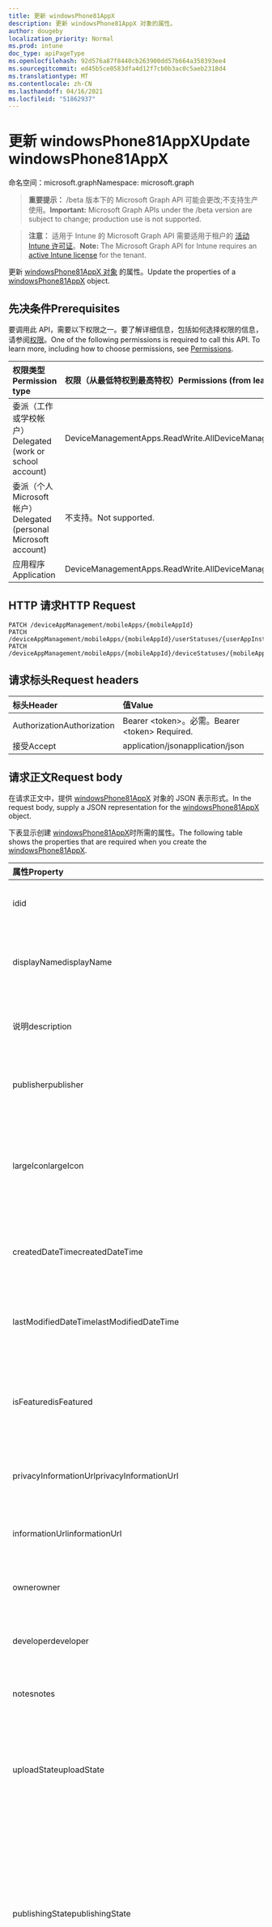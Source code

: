 ```yaml
---
title: 更新 windowsPhone81AppX
description: 更新 windowsPhone81AppX 对象的属性。
author: dougeby
localization_priority: Normal
ms.prod: intune
doc_type: apiPageType
ms.openlocfilehash: 92d576a87f8440cb263900dd57b664a358393ee4
ms.sourcegitcommit: ed45b5ce0583dfa4d12f7cb0b3ac0c5aeb2318d4
ms.translationtype: MT
ms.contentlocale: zh-CN
ms.lasthandoff: 04/16/2021
ms.locfileid: "51862937"
---
```

# <a name="update-windowsphone81appx"></a><span data-ttu-id="8e026-103">更新 windowsPhone81AppX</span><span class="sxs-lookup"><span data-stu-id="8e026-103">Update windowsPhone81AppX</span></span>

<span data-ttu-id="8e026-104">命名空间：microsoft.graph</span><span class="sxs-lookup"><span data-stu-id="8e026-104">Namespace: microsoft.graph</span></span>

> <span data-ttu-id="8e026-105">**重要提示：** /beta 版本下的 Microsoft Graph API 可能会更改;不支持生产使用。</span><span class="sxs-lookup"><span data-stu-id="8e026-105">**Important:** Microsoft Graph APIs under the /beta version are subject to change; production use is not supported.</span></span>

> <span data-ttu-id="8e026-106">**注意：** 适用于 Intune 的 Microsoft Graph API 需要适用于租户的 [活动 Intune 许可证](https://go.microsoft.com/fwlink/?linkid=839381)。</span><span class="sxs-lookup"><span data-stu-id="8e026-106">**Note:** The Microsoft Graph API for Intune requires an [active Intune license](https://go.microsoft.com/fwlink/?linkid=839381) for the tenant.</span></span>

<span data-ttu-id="8e026-107">更新 [windowsPhone81AppX 对象](../resources/intune-apps-windowsphone81appx.md) 的属性。</span><span class="sxs-lookup"><span data-stu-id="8e026-107">Update the properties of a [windowsPhone81AppX](../resources/intune-apps-windowsphone81appx.md) object.</span></span>

## <a name="prerequisites"></a><span data-ttu-id="8e026-108">先决条件</span><span class="sxs-lookup"><span data-stu-id="8e026-108">Prerequisites</span></span>
<span data-ttu-id="8e026-p101">要调用此 API，需要以下权限之一。要了解详细信息，包括如何选择权限的信息，请参阅[权限](/graph/permissions-reference)。</span><span class="sxs-lookup"><span data-stu-id="8e026-p101">One of the following permissions is required to call this API. To learn more, including how to choose permissions, see [Permissions](/graph/permissions-reference).</span></span>

|<span data-ttu-id="8e026-111">权限类型</span><span class="sxs-lookup"><span data-stu-id="8e026-111">Permission type</span></span>|<span data-ttu-id="8e026-112">权限（从最低特权到最高特权）</span><span class="sxs-lookup"><span data-stu-id="8e026-112">Permissions (from least to most privileged)</span></span>|
|:---|:---|
|<span data-ttu-id="8e026-113">委派（工作或学校帐户）</span><span class="sxs-lookup"><span data-stu-id="8e026-113">Delegated (work or school account)</span></span>|<span data-ttu-id="8e026-114">DeviceManagementApps.ReadWrite.All</span><span class="sxs-lookup"><span data-stu-id="8e026-114">DeviceManagementApps.ReadWrite.All</span></span>|
|<span data-ttu-id="8e026-115">委派（个人 Microsoft 帐户）</span><span class="sxs-lookup"><span data-stu-id="8e026-115">Delegated (personal Microsoft account)</span></span>|<span data-ttu-id="8e026-116">不支持。</span><span class="sxs-lookup"><span data-stu-id="8e026-116">Not supported.</span></span>|
|<span data-ttu-id="8e026-117">应用程序</span><span class="sxs-lookup"><span data-stu-id="8e026-117">Application</span></span>|<span data-ttu-id="8e026-118">DeviceManagementApps.ReadWrite.All</span><span class="sxs-lookup"><span data-stu-id="8e026-118">DeviceManagementApps.ReadWrite.All</span></span>|

## <a name="http-request"></a><span data-ttu-id="8e026-119">HTTP 请求</span><span class="sxs-lookup"><span data-stu-id="8e026-119">HTTP Request</span></span>
<!-- {
  "blockType": "ignored"
}
-->
``` http
PATCH /deviceAppManagement/mobileApps/{mobileAppId}
PATCH /deviceAppManagement/mobileApps/{mobileAppId}/userStatuses/{userAppInstallStatusId}/app
PATCH /deviceAppManagement/mobileApps/{mobileAppId}/deviceStatuses/{mobileAppInstallStatusId}/app
```

## <a name="request-headers"></a><span data-ttu-id="8e026-120">请求标头</span><span class="sxs-lookup"><span data-stu-id="8e026-120">Request headers</span></span>
|<span data-ttu-id="8e026-121">标头</span><span class="sxs-lookup"><span data-stu-id="8e026-121">Header</span></span>|<span data-ttu-id="8e026-122">值</span><span class="sxs-lookup"><span data-stu-id="8e026-122">Value</span></span>|
|:---|:---|
|<span data-ttu-id="8e026-123">Authorization</span><span class="sxs-lookup"><span data-stu-id="8e026-123">Authorization</span></span>|<span data-ttu-id="8e026-124">Bearer &lt;token&gt;。必需。</span><span class="sxs-lookup"><span data-stu-id="8e026-124">Bearer &lt;token&gt; Required.</span></span>|
|<span data-ttu-id="8e026-125">接受</span><span class="sxs-lookup"><span data-stu-id="8e026-125">Accept</span></span>|<span data-ttu-id="8e026-126">application/json</span><span class="sxs-lookup"><span data-stu-id="8e026-126">application/json</span></span>|

## <a name="request-body"></a><span data-ttu-id="8e026-127">请求正文</span><span class="sxs-lookup"><span data-stu-id="8e026-127">Request body</span></span>
<span data-ttu-id="8e026-128">在请求正文中，提供 [windowsPhone81AppX](../resources/intune-apps-windowsphone81appx.md) 对象的 JSON 表示形式。</span><span class="sxs-lookup"><span data-stu-id="8e026-128">In the request body, supply a JSON representation for the [windowsPhone81AppX](../resources/intune-apps-windowsphone81appx.md) object.</span></span>

<span data-ttu-id="8e026-129">下表显示创建 [windowsPhone81AppX](../resources/intune-apps-windowsphone81appx.md)时所需的属性。</span><span class="sxs-lookup"><span data-stu-id="8e026-129">The following table shows the properties that are required when you create the [windowsPhone81AppX](../resources/intune-apps-windowsphone81appx.md).</span></span>

|<span data-ttu-id="8e026-130">属性</span><span class="sxs-lookup"><span data-stu-id="8e026-130">Property</span></span>|<span data-ttu-id="8e026-131">类型</span><span class="sxs-lookup"><span data-stu-id="8e026-131">Type</span></span>|<span data-ttu-id="8e026-132">说明</span><span class="sxs-lookup"><span data-stu-id="8e026-132">Description</span></span>|
|:---|:---|:---|
|<span data-ttu-id="8e026-133">id</span><span class="sxs-lookup"><span data-stu-id="8e026-133">id</span></span>|<span data-ttu-id="8e026-134">String</span><span class="sxs-lookup"><span data-stu-id="8e026-134">String</span></span>|<span data-ttu-id="8e026-135">实体的键。</span><span class="sxs-lookup"><span data-stu-id="8e026-135">Key of the entity.</span></span> <span data-ttu-id="8e026-136">继承自 [mobileApp](../resources/intune-shared-mobileapp.md)</span><span class="sxs-lookup"><span data-stu-id="8e026-136">Inherited from [mobileApp](../resources/intune-shared-mobileapp.md)</span></span>|
|<span data-ttu-id="8e026-137">displayName</span><span class="sxs-lookup"><span data-stu-id="8e026-137">displayName</span></span>|<span data-ttu-id="8e026-138">String</span><span class="sxs-lookup"><span data-stu-id="8e026-138">String</span></span>|<span data-ttu-id="8e026-139">管理员提供或导入的应用标题。</span><span class="sxs-lookup"><span data-stu-id="8e026-139">The admin provided or imported title of the app.</span></span> <span data-ttu-id="8e026-140">继承自 [mobileApp](../resources/intune-shared-mobileapp.md)</span><span class="sxs-lookup"><span data-stu-id="8e026-140">Inherited from [mobileApp](../resources/intune-shared-mobileapp.md)</span></span>|
|<span data-ttu-id="8e026-141">说明</span><span class="sxs-lookup"><span data-stu-id="8e026-141">description</span></span>|<span data-ttu-id="8e026-142">String</span><span class="sxs-lookup"><span data-stu-id="8e026-142">String</span></span>|<span data-ttu-id="8e026-143">应用的说明。</span><span class="sxs-lookup"><span data-stu-id="8e026-143">The description of the app.</span></span> <span data-ttu-id="8e026-144">继承自 [mobileApp](../resources/intune-shared-mobileapp.md)</span><span class="sxs-lookup"><span data-stu-id="8e026-144">Inherited from [mobileApp](../resources/intune-shared-mobileapp.md)</span></span>|
|<span data-ttu-id="8e026-145">publisher</span><span class="sxs-lookup"><span data-stu-id="8e026-145">publisher</span></span>|<span data-ttu-id="8e026-146">String</span><span class="sxs-lookup"><span data-stu-id="8e026-146">String</span></span>|<span data-ttu-id="8e026-147">应用的发布者。</span><span class="sxs-lookup"><span data-stu-id="8e026-147">The publisher of the app.</span></span> <span data-ttu-id="8e026-148">继承自 [mobileApp](../resources/intune-shared-mobileapp.md)</span><span class="sxs-lookup"><span data-stu-id="8e026-148">Inherited from [mobileApp](../resources/intune-shared-mobileapp.md)</span></span>|
|<span data-ttu-id="8e026-149">largeIcon</span><span class="sxs-lookup"><span data-stu-id="8e026-149">largeIcon</span></span>|[<span data-ttu-id="8e026-150">mimeContent</span><span class="sxs-lookup"><span data-stu-id="8e026-150">mimeContent</span></span>](../resources/intune-shared-mimecontent.md)|<span data-ttu-id="8e026-151">要显示在应用详细信息中并用于图标上传的大图标。</span><span class="sxs-lookup"><span data-stu-id="8e026-151">The large icon, to be displayed in the app details and used for upload of the icon.</span></span> <span data-ttu-id="8e026-152">继承自 [mobileApp](../resources/intune-shared-mobileapp.md)</span><span class="sxs-lookup"><span data-stu-id="8e026-152">Inherited from [mobileApp](../resources/intune-shared-mobileapp.md)</span></span>|
|<span data-ttu-id="8e026-153">createdDateTime</span><span class="sxs-lookup"><span data-stu-id="8e026-153">createdDateTime</span></span>|<span data-ttu-id="8e026-154">DateTimeOffset</span><span class="sxs-lookup"><span data-stu-id="8e026-154">DateTimeOffset</span></span>|<span data-ttu-id="8e026-155">创建应用的日期和时间。</span><span class="sxs-lookup"><span data-stu-id="8e026-155">The date and time the app was created.</span></span> <span data-ttu-id="8e026-156">继承自 [mobileApp](../resources/intune-shared-mobileapp.md)</span><span class="sxs-lookup"><span data-stu-id="8e026-156">Inherited from [mobileApp](../resources/intune-shared-mobileapp.md)</span></span>|
|<span data-ttu-id="8e026-157">lastModifiedDateTime</span><span class="sxs-lookup"><span data-stu-id="8e026-157">lastModifiedDateTime</span></span>|<span data-ttu-id="8e026-158">DateTimeOffset</span><span class="sxs-lookup"><span data-stu-id="8e026-158">DateTimeOffset</span></span>|<span data-ttu-id="8e026-159">上次修改应用的日期和时间。</span><span class="sxs-lookup"><span data-stu-id="8e026-159">The date and time the app was last modified.</span></span> <span data-ttu-id="8e026-160">继承自 [mobileApp](../resources/intune-shared-mobileapp.md)</span><span class="sxs-lookup"><span data-stu-id="8e026-160">Inherited from [mobileApp](../resources/intune-shared-mobileapp.md)</span></span>|
|<span data-ttu-id="8e026-161">isFeatured</span><span class="sxs-lookup"><span data-stu-id="8e026-161">isFeatured</span></span>|<span data-ttu-id="8e026-162">Boolean</span><span class="sxs-lookup"><span data-stu-id="8e026-162">Boolean</span></span>|<span data-ttu-id="8e026-163">指示应用是否被管理员标记为特色的值。继承自 [mobileApp](../resources/intune-shared-mobileapp.md)</span><span class="sxs-lookup"><span data-stu-id="8e026-163">The value indicating whether the app is marked as featured by the admin. Inherited from [mobileApp](../resources/intune-shared-mobileapp.md)</span></span>|
|<span data-ttu-id="8e026-164">privacyInformationUrl</span><span class="sxs-lookup"><span data-stu-id="8e026-164">privacyInformationUrl</span></span>|<span data-ttu-id="8e026-165">String</span><span class="sxs-lookup"><span data-stu-id="8e026-165">String</span></span>|<span data-ttu-id="8e026-166">隐私声明 URL。</span><span class="sxs-lookup"><span data-stu-id="8e026-166">The privacy statement Url.</span></span> <span data-ttu-id="8e026-167">继承自 [mobileApp](../resources/intune-shared-mobileapp.md)</span><span class="sxs-lookup"><span data-stu-id="8e026-167">Inherited from [mobileApp](../resources/intune-shared-mobileapp.md)</span></span>|
|<span data-ttu-id="8e026-168">informationUrl</span><span class="sxs-lookup"><span data-stu-id="8e026-168">informationUrl</span></span>|<span data-ttu-id="8e026-169">String</span><span class="sxs-lookup"><span data-stu-id="8e026-169">String</span></span>|<span data-ttu-id="8e026-170">详细信息 URL。</span><span class="sxs-lookup"><span data-stu-id="8e026-170">The more information Url.</span></span> <span data-ttu-id="8e026-171">继承自 [mobileApp](../resources/intune-shared-mobileapp.md)</span><span class="sxs-lookup"><span data-stu-id="8e026-171">Inherited from [mobileApp](../resources/intune-shared-mobileapp.md)</span></span>|
|<span data-ttu-id="8e026-172">owner</span><span class="sxs-lookup"><span data-stu-id="8e026-172">owner</span></span>|<span data-ttu-id="8e026-173">String</span><span class="sxs-lookup"><span data-stu-id="8e026-173">String</span></span>|<span data-ttu-id="8e026-174">应用的所有者。</span><span class="sxs-lookup"><span data-stu-id="8e026-174">The owner of the app.</span></span> <span data-ttu-id="8e026-175">继承自 [mobileApp](../resources/intune-shared-mobileapp.md)</span><span class="sxs-lookup"><span data-stu-id="8e026-175">Inherited from [mobileApp](../resources/intune-shared-mobileapp.md)</span></span>|
|<span data-ttu-id="8e026-176">developer</span><span class="sxs-lookup"><span data-stu-id="8e026-176">developer</span></span>|<span data-ttu-id="8e026-177">String</span><span class="sxs-lookup"><span data-stu-id="8e026-177">String</span></span>|<span data-ttu-id="8e026-178">应用的开发者。</span><span class="sxs-lookup"><span data-stu-id="8e026-178">The developer of the app.</span></span> <span data-ttu-id="8e026-179">继承自 [mobileApp](../resources/intune-shared-mobileapp.md)</span><span class="sxs-lookup"><span data-stu-id="8e026-179">Inherited from [mobileApp](../resources/intune-shared-mobileapp.md)</span></span>|
|<span data-ttu-id="8e026-180">notes</span><span class="sxs-lookup"><span data-stu-id="8e026-180">notes</span></span>|<span data-ttu-id="8e026-181">String</span><span class="sxs-lookup"><span data-stu-id="8e026-181">String</span></span>|<span data-ttu-id="8e026-182">应用的备注。</span><span class="sxs-lookup"><span data-stu-id="8e026-182">Notes for the app.</span></span> <span data-ttu-id="8e026-183">继承自 [mobileApp](../resources/intune-shared-mobileapp.md)</span><span class="sxs-lookup"><span data-stu-id="8e026-183">Inherited from [mobileApp](../resources/intune-shared-mobileapp.md)</span></span>|
|<span data-ttu-id="8e026-184">uploadState</span><span class="sxs-lookup"><span data-stu-id="8e026-184">uploadState</span></span>|<span data-ttu-id="8e026-185">Int32</span><span class="sxs-lookup"><span data-stu-id="8e026-185">Int32</span></span>|<span data-ttu-id="8e026-186">上载状态。</span><span class="sxs-lookup"><span data-stu-id="8e026-186">The upload state.</span></span> <span data-ttu-id="8e026-187">可能的值是：0 - `Not Ready` 、1 - `Ready` 、2 - `Processing` 。</span><span class="sxs-lookup"><span data-stu-id="8e026-187">Possible values are: 0 - `Not Ready`, 1 - `Ready`, 2 - `Processing`.</span></span> <span data-ttu-id="8e026-188">继承自 [mobileApp](../resources/intune-shared-mobileapp.md)</span><span class="sxs-lookup"><span data-stu-id="8e026-188">Inherited from [mobileApp](../resources/intune-shared-mobileapp.md)</span></span>|
|<span data-ttu-id="8e026-189">publishingState</span><span class="sxs-lookup"><span data-stu-id="8e026-189">publishingState</span></span>|[<span data-ttu-id="8e026-190">mobileAppPublishingState</span><span class="sxs-lookup"><span data-stu-id="8e026-190">mobileAppPublishingState</span></span>](../resources/intune-apps-mobileapppublishingstate.md)|<span data-ttu-id="8e026-191">应用的发布状态。</span><span class="sxs-lookup"><span data-stu-id="8e026-191">The publishing state for the app.</span></span> <span data-ttu-id="8e026-192">除非应用已发布，否则无法分配应用。</span><span class="sxs-lookup"><span data-stu-id="8e026-192">The app cannot be assigned unless the app is published.</span></span> <span data-ttu-id="8e026-193">继承自 [mobileApp](../resources/intune-shared-mobileapp.md)。</span><span class="sxs-lookup"><span data-stu-id="8e026-193">Inherited from [mobileApp](../resources/intune-shared-mobileapp.md).</span></span> <span data-ttu-id="8e026-194">可取值为：`notPublished`、`processing`、`published`。</span><span class="sxs-lookup"><span data-stu-id="8e026-194">Possible values are: `notPublished`, `processing`, `published`.</span></span>|
|<span data-ttu-id="8e026-195">isAssigned</span><span class="sxs-lookup"><span data-stu-id="8e026-195">isAssigned</span></span>|<span data-ttu-id="8e026-196">Boolean</span><span class="sxs-lookup"><span data-stu-id="8e026-196">Boolean</span></span>|<span data-ttu-id="8e026-197">指示是否将应用分配给至少一个组的值。</span><span class="sxs-lookup"><span data-stu-id="8e026-197">The value indicating whether the app is assigned to at least one group.</span></span> <span data-ttu-id="8e026-198">继承自 [mobileApp](../resources/intune-shared-mobileapp.md)</span><span class="sxs-lookup"><span data-stu-id="8e026-198">Inherited from [mobileApp](../resources/intune-shared-mobileapp.md)</span></span>|
|<span data-ttu-id="8e026-199">roleScopeTagIds</span><span class="sxs-lookup"><span data-stu-id="8e026-199">roleScopeTagIds</span></span>|<span data-ttu-id="8e026-200">String 集合</span><span class="sxs-lookup"><span data-stu-id="8e026-200">String collection</span></span>|<span data-ttu-id="8e026-201">此移动应用的范围标记 ID 列表。</span><span class="sxs-lookup"><span data-stu-id="8e026-201">List of scope tag ids for this mobile app.</span></span> <span data-ttu-id="8e026-202">继承自 [mobileApp](../resources/intune-shared-mobileapp.md)</span><span class="sxs-lookup"><span data-stu-id="8e026-202">Inherited from [mobileApp](../resources/intune-shared-mobileapp.md)</span></span>|
|<span data-ttu-id="8e026-203">dependentAppCount</span><span class="sxs-lookup"><span data-stu-id="8e026-203">dependentAppCount</span></span>|<span data-ttu-id="8e026-204">Int32</span><span class="sxs-lookup"><span data-stu-id="8e026-204">Int32</span></span>|<span data-ttu-id="8e026-205">子应用具有的依赖项总数。</span><span class="sxs-lookup"><span data-stu-id="8e026-205">The total number of dependencies the child app has.</span></span> <span data-ttu-id="8e026-206">继承自 [mobileApp](../resources/intune-shared-mobileapp.md)</span><span class="sxs-lookup"><span data-stu-id="8e026-206">Inherited from [mobileApp](../resources/intune-shared-mobileapp.md)</span></span>|
|<span data-ttu-id="8e026-207">supersedingAppCount</span><span class="sxs-lookup"><span data-stu-id="8e026-207">supersedingAppCount</span></span>|<span data-ttu-id="8e026-208">Int32</span><span class="sxs-lookup"><span data-stu-id="8e026-208">Int32</span></span>|<span data-ttu-id="8e026-209">此应用直接或间接取代的应用总数。</span><span class="sxs-lookup"><span data-stu-id="8e026-209">The total number of apps this app directly or indirectly supersedes.</span></span> <span data-ttu-id="8e026-210">继承自 [mobileApp](../resources/intune-shared-mobileapp.md)</span><span class="sxs-lookup"><span data-stu-id="8e026-210">Inherited from [mobileApp](../resources/intune-shared-mobileapp.md)</span></span>|
|<span data-ttu-id="8e026-211">supersededAppCount</span><span class="sxs-lookup"><span data-stu-id="8e026-211">supersededAppCount</span></span>|<span data-ttu-id="8e026-212">Int32</span><span class="sxs-lookup"><span data-stu-id="8e026-212">Int32</span></span>|<span data-ttu-id="8e026-213">此应用直接或间接被取代的应用总数。</span><span class="sxs-lookup"><span data-stu-id="8e026-213">The total number of apps this app is directly or indirectly superseded by.</span></span> <span data-ttu-id="8e026-214">继承自 [mobileApp](../resources/intune-shared-mobileapp.md)</span><span class="sxs-lookup"><span data-stu-id="8e026-214">Inherited from [mobileApp](../resources/intune-shared-mobileapp.md)</span></span>|
|<span data-ttu-id="8e026-215">committedContentVersion</span><span class="sxs-lookup"><span data-stu-id="8e026-215">committedContentVersion</span></span>|<span data-ttu-id="8e026-216">String</span><span class="sxs-lookup"><span data-stu-id="8e026-216">String</span></span>|<span data-ttu-id="8e026-217">内部提交的内容版本。</span><span class="sxs-lookup"><span data-stu-id="8e026-217">The internal committed content version.</span></span> <span data-ttu-id="8e026-218">继承自 [mobileLobApp](../resources/intune-apps-mobilelobapp.md)</span><span class="sxs-lookup"><span data-stu-id="8e026-218">Inherited from [mobileLobApp](../resources/intune-apps-mobilelobapp.md)</span></span>|
|<span data-ttu-id="8e026-219">fileName</span><span class="sxs-lookup"><span data-stu-id="8e026-219">fileName</span></span>|<span data-ttu-id="8e026-220">String</span><span class="sxs-lookup"><span data-stu-id="8e026-220">String</span></span>|<span data-ttu-id="8e026-221">主 Lob 应用程序文件的名称。</span><span class="sxs-lookup"><span data-stu-id="8e026-221">The name of the main Lob application file.</span></span> <span data-ttu-id="8e026-222">继承自 [mobileLobApp](../resources/intune-apps-mobilelobapp.md)</span><span class="sxs-lookup"><span data-stu-id="8e026-222">Inherited from [mobileLobApp](../resources/intune-apps-mobilelobapp.md)</span></span>|
|<span data-ttu-id="8e026-223">size</span><span class="sxs-lookup"><span data-stu-id="8e026-223">size</span></span>|<span data-ttu-id="8e026-224">Int64</span><span class="sxs-lookup"><span data-stu-id="8e026-224">Int64</span></span>|<span data-ttu-id="8e026-225">总大小，包括所有已上传文件。</span><span class="sxs-lookup"><span data-stu-id="8e026-225">The total size, including all uploaded files.</span></span> <span data-ttu-id="8e026-226">继承自 [mobileLobApp](../resources/intune-apps-mobilelobapp.md)</span><span class="sxs-lookup"><span data-stu-id="8e026-226">Inherited from [mobileLobApp](../resources/intune-apps-mobilelobapp.md)</span></span>|
|<span data-ttu-id="8e026-227">applicableArchitectures</span><span class="sxs-lookup"><span data-stu-id="8e026-227">applicableArchitectures</span></span>|[<span data-ttu-id="8e026-228">windowsArchitecture</span><span class="sxs-lookup"><span data-stu-id="8e026-228">windowsArchitecture</span></span>](../resources/intune-apps-windowsarchitecture.md)|<span data-ttu-id="8e026-229">可运行此应用的 Windows 体系结构。</span><span class="sxs-lookup"><span data-stu-id="8e026-229">The Windows architecture(s) for which this app can run on.</span></span> <span data-ttu-id="8e026-230">可取值为：`none`、`x86`、`x64`、`arm`、`neutral`、`arm64`。</span><span class="sxs-lookup"><span data-stu-id="8e026-230">Possible values are: `none`, `x86`, `x64`, `arm`, `neutral`, `arm64`.</span></span>|
|<span data-ttu-id="8e026-231">identityName</span><span class="sxs-lookup"><span data-stu-id="8e026-231">identityName</span></span>|<span data-ttu-id="8e026-232">String</span><span class="sxs-lookup"><span data-stu-id="8e026-232">String</span></span>|<span data-ttu-id="8e026-233">标识名称。</span><span class="sxs-lookup"><span data-stu-id="8e026-233">The Identity Name.</span></span>|
|<span data-ttu-id="8e026-234">identityPublisherHash</span><span class="sxs-lookup"><span data-stu-id="8e026-234">identityPublisherHash</span></span>|<span data-ttu-id="8e026-235">String</span><span class="sxs-lookup"><span data-stu-id="8e026-235">String</span></span>|<span data-ttu-id="8e026-236">标识发布者哈希。</span><span class="sxs-lookup"><span data-stu-id="8e026-236">The Identity Publisher Hash.</span></span>|
|<span data-ttu-id="8e026-237">identityResourceIdentifier</span><span class="sxs-lookup"><span data-stu-id="8e026-237">identityResourceIdentifier</span></span>|<span data-ttu-id="8e026-238">String</span><span class="sxs-lookup"><span data-stu-id="8e026-238">String</span></span>|<span data-ttu-id="8e026-239">标识资源标识符。</span><span class="sxs-lookup"><span data-stu-id="8e026-239">The Identity Resource Identifier.</span></span>|
|<span data-ttu-id="8e026-240">minimumSupportedOperatingSystem</span><span class="sxs-lookup"><span data-stu-id="8e026-240">minimumSupportedOperatingSystem</span></span>|[<span data-ttu-id="8e026-241">windowsMinimumOperatingSystem</span><span class="sxs-lookup"><span data-stu-id="8e026-241">windowsMinimumOperatingSystem</span></span>](../resources/intune-apps-windowsminimumoperatingsystem.md)|<span data-ttu-id="8e026-242">最低适用操作系统的值。</span><span class="sxs-lookup"><span data-stu-id="8e026-242">The value for the minimum applicable operating system.</span></span>|
|<span data-ttu-id="8e026-243">phoneProductIdentifier</span><span class="sxs-lookup"><span data-stu-id="8e026-243">phoneProductIdentifier</span></span>|<span data-ttu-id="8e026-244">String</span><span class="sxs-lookup"><span data-stu-id="8e026-244">String</span></span>|<span data-ttu-id="8e026-245">电话产品标识符。</span><span class="sxs-lookup"><span data-stu-id="8e026-245">The Phone Product Identifier.</span></span>|
|<span data-ttu-id="8e026-246">phonePublisherId</span><span class="sxs-lookup"><span data-stu-id="8e026-246">phonePublisherId</span></span>|<span data-ttu-id="8e026-247">String</span><span class="sxs-lookup"><span data-stu-id="8e026-247">String</span></span>|<span data-ttu-id="8e026-248">电话发布者 ID。</span><span class="sxs-lookup"><span data-stu-id="8e026-248">The Phone Publisher Id.</span></span>|
|<span data-ttu-id="8e026-249">identityVersion</span><span class="sxs-lookup"><span data-stu-id="8e026-249">identityVersion</span></span>|<span data-ttu-id="8e026-250">String</span><span class="sxs-lookup"><span data-stu-id="8e026-250">String</span></span>|<span data-ttu-id="8e026-251">标识版本。</span><span class="sxs-lookup"><span data-stu-id="8e026-251">The identity version.</span></span>|



## <a name="response"></a><span data-ttu-id="8e026-252">响应</span><span class="sxs-lookup"><span data-stu-id="8e026-252">Response</span></span>
<span data-ttu-id="8e026-253">如果成功，此方法在响应正文中返回 响应代码和更新 `200 OK` 的 [windowsPhone81AppX](../resources/intune-apps-windowsphone81appx.md) 对象。</span><span class="sxs-lookup"><span data-stu-id="8e026-253">If successful, this method returns a `200 OK` response code and an updated [windowsPhone81AppX](../resources/intune-apps-windowsphone81appx.md) object in the response body.</span></span>

## <a name="example"></a><span data-ttu-id="8e026-254">示例</span><span class="sxs-lookup"><span data-stu-id="8e026-254">Example</span></span>

### <a name="request"></a><span data-ttu-id="8e026-255">请求</span><span class="sxs-lookup"><span data-stu-id="8e026-255">Request</span></span>
<span data-ttu-id="8e026-256">下面是一个请求示例。</span><span class="sxs-lookup"><span data-stu-id="8e026-256">Here is an example of the request.</span></span>
``` http
PATCH https://graph.microsoft.com/beta/deviceAppManagement/mobileApps/{mobileAppId}
Content-type: application/json
Content-length: 1639

{
  "@odata.type": "#microsoft.graph.windowsPhone81AppX",
  "displayName": "Display Name value",
  "description": "Description value",
  "publisher": "Publisher value",
  "largeIcon": {
    "@odata.type": "microsoft.graph.mimeContent",
    "type": "Type value",
    "value": "dmFsdWU="
  },
  "isFeatured": true,
  "privacyInformationUrl": "https://example.com/privacyInformationUrl/",
  "informationUrl": "https://example.com/informationUrl/",
  "owner": "Owner value",
  "developer": "Developer value",
  "notes": "Notes value",
  "uploadState": 11,
  "publishingState": "processing",
  "isAssigned": true,
  "roleScopeTagIds": [
    "Role Scope Tag Ids value"
  ],
  "dependentAppCount": 1,
  "supersedingAppCount": 3,
  "supersededAppCount": 2,
  "committedContentVersion": "Committed Content Version value",
  "fileName": "File Name value",
  "size": 4,
  "applicableArchitectures": "x86",
  "identityName": "Identity Name value",
  "identityPublisherHash": "Identity Publisher Hash value",
  "identityResourceIdentifier": "Identity Resource Identifier value",
  "minimumSupportedOperatingSystem": {
    "@odata.type": "microsoft.graph.windowsMinimumOperatingSystem",
    "v8_0": true,
    "v8_1": true,
    "v10_0": true,
    "v10_1607": true,
    "v10_1703": true,
    "v10_1709": true,
    "v10_1803": true,
    "v10_1809": true,
    "v10_1903": true,
    "v10_1909": true,
    "v10_2004": true,
    "v10_2H20": true
  },
  "phoneProductIdentifier": "Phone Product Identifier value",
  "phonePublisherId": "Phone Publisher Id value",
  "identityVersion": "Identity Version value"
}
```

### <a name="response"></a><span data-ttu-id="8e026-257">响应</span><span class="sxs-lookup"><span data-stu-id="8e026-257">Response</span></span>
<span data-ttu-id="8e026-p125">下面是一个响应示例。注意：为了简单起见，可能会将此处所示的响应对象截断。将从实际调用中返回所有属性。</span><span class="sxs-lookup"><span data-stu-id="8e026-p125">Here is an example of the response. Note: The response object shown here may be truncated for brevity. All of the properties will be returned from an actual call.</span></span>
``` http
HTTP/1.1 200 OK
Content-Type: application/json
Content-Length: 1811

{
  "@odata.type": "#microsoft.graph.windowsPhone81AppX",
  "id": "4ff27f80-7f80-4ff2-807f-f24f807ff24f",
  "displayName": "Display Name value",
  "description": "Description value",
  "publisher": "Publisher value",
  "largeIcon": {
    "@odata.type": "microsoft.graph.mimeContent",
    "type": "Type value",
    "value": "dmFsdWU="
  },
  "createdDateTime": "2017-01-01T00:02:43.5775965-08:00",
  "lastModifiedDateTime": "2017-01-01T00:00:35.1329464-08:00",
  "isFeatured": true,
  "privacyInformationUrl": "https://example.com/privacyInformationUrl/",
  "informationUrl": "https://example.com/informationUrl/",
  "owner": "Owner value",
  "developer": "Developer value",
  "notes": "Notes value",
  "uploadState": 11,
  "publishingState": "processing",
  "isAssigned": true,
  "roleScopeTagIds": [
    "Role Scope Tag Ids value"
  ],
  "dependentAppCount": 1,
  "supersedingAppCount": 3,
  "supersededAppCount": 2,
  "committedContentVersion": "Committed Content Version value",
  "fileName": "File Name value",
  "size": 4,
  "applicableArchitectures": "x86",
  "identityName": "Identity Name value",
  "identityPublisherHash": "Identity Publisher Hash value",
  "identityResourceIdentifier": "Identity Resource Identifier value",
  "minimumSupportedOperatingSystem": {
    "@odata.type": "microsoft.graph.windowsMinimumOperatingSystem",
    "v8_0": true,
    "v8_1": true,
    "v10_0": true,
    "v10_1607": true,
    "v10_1703": true,
    "v10_1709": true,
    "v10_1803": true,
    "v10_1809": true,
    "v10_1903": true,
    "v10_1909": true,
    "v10_2004": true,
    "v10_2H20": true
  },
  "phoneProductIdentifier": "Phone Product Identifier value",
  "phonePublisherId": "Phone Publisher Id value",
  "identityVersion": "Identity Version value"
}
```




